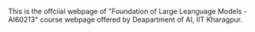 This is the offciial webpage of "Foundation of Large Leanguage Models - AI60213" course webpage offered by Deapartment of AI, IIT Kharagpur.